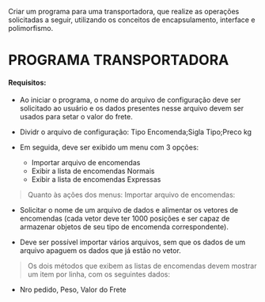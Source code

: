 Criar um programa para uma transportadora, que realize as operações solicitadas a seguir, utilizando os conceitos de encapsulamento, interface e polimorfismo.
# PROGRAMA TRANSPORTADORA
#### Requisitos:
- Ao iniciar o programa, o nome do arquivo de configuração deve ser solicitado ao usuário e os dados presentes nesse arquivo devem ser usados para setar o valor do frete.

- Dividr o arquivo de configuração: Tipo Encomenda;Sigla Tipo;Preco kg

- Em seguida, deve ser exibido um menu com 3 opções:
    - Importar arquivo de encomendas
    - Exibir a lista de encomendas Normais
    - Exibir a lista de encomendas Expressas

> Quanto às ações dos menus:
Importar arquivo de encomendas: 

- Solicitar o nome de um arquivo de dados e alimentar os vetores de encomendas (cada vetor deve ter 1000 posições e ser capaz de armazenar objetos de seu tipo de encomenda correspondente). 

- Deve ser possível importar vários arquivos, sem que os dados de um arquivo apaguem os dados que já estão no vetor.


> Os dois métodos que exibem as listas de encomendas devem mostrar um item por linha, com os seguintes dados:
- Nro pedido, Peso, Valor do Frete

